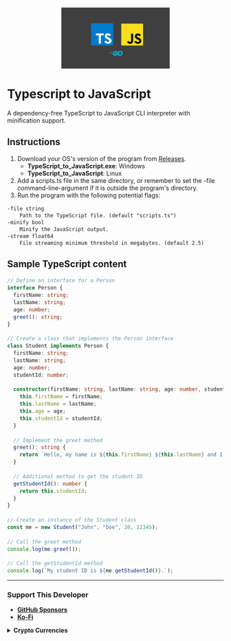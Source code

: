 <p align="center">
   <img src="thumbnail.png" alt="Typescript to JavaScript" width="50%"/>
</p>

# Typescript to JavaScript
A dependency-free TypeScript to JavaScript CLI interpreter with minification support.

## Instructions
1. Download your OS's version of the program from [Releases](https://github.com/nomadicGopher/TypeScript_to_JavaScript/releases).
    * **TypeScript_to_JavaScript.exe**: Windows
    * **TypeScript_to_JavaScript**: Linux
2. Add a scripts.ts file in the same directory, or remember to set the -file command-line-argument if it is outside the program's directory.
3. Run the program with the following potential flags:

```
-file string
    Path to the TypeScript file. (default "scripts.ts")
-minify bool
    Minify the JavaScript output.
-stream float64
    File streaming minimum threshold in megabytes. (default 2.5)
```

## Sample TypeScript content
```typescript
// Define an interface for a Person
interface Person {
  firstName: string;
  lastName: string;
  age: number;
  greet(): string;
}

// Create a class that implements the Person interface
class Student implements Person {
  firstName: string;
  lastName: string;
  age: number;
  studentId: number;

  constructor(firstName: string, lastName: string, age: number, studentId: number) {
    this.firstName = firstName;
    this.lastName = lastName;
    this.age = age;
    this.studentId = studentId;
  }

  // Implement the greet method
  greet(): string {
    return `Hello, my name is ${this.firstName} ${this.lastName} and I am ${this.age} years old.`;
  }

  // Additional method to get the student ID
  getStudentId(): number {
    return this.studentId;
  }
}

// Create an instance of the Student class
const me = new Student("John", "Doe", 20, 12345);

// Call the greet method
console.log(me.greet());

// Call the getStudentId method
console.log(`My student ID is ${me.getStudentId()}.`);
```

---

### Support This Developer
* [**GitHub Sponsors**](https://github.com/sponsors/nomadicGopher)
* [**Ko-Fi**](https://ko-fi.com/nomadicGopher)

<details>
  <summary><b>Crypto Currencies</b></summary>
  <ul>
    <li><b>ETH</b>: 0x7531d86D5Dbda398369ec43205F102e79B3c647A</li>
    <li><b>BTC</b>: bc1qtkuzp85vph7y37rqjlznuta293qsay07cgg90s</li>
    <li><b>LTC</b>: ltc1q9pquzquaj6peplygqdrcxxvcnd5fcud7x80lh8</li>
    <li><b>DOGE</b>: DNQ3GHBVEcNpzXNeB7B4sPqd7L1GhUpMg3</li>
    <li><b>SOL</b>: EQ6QwibvKZsazjvQGJk6fsGW4BQSDS1Zs6Dj79HfVvME</li>
  </ul>
</details>
